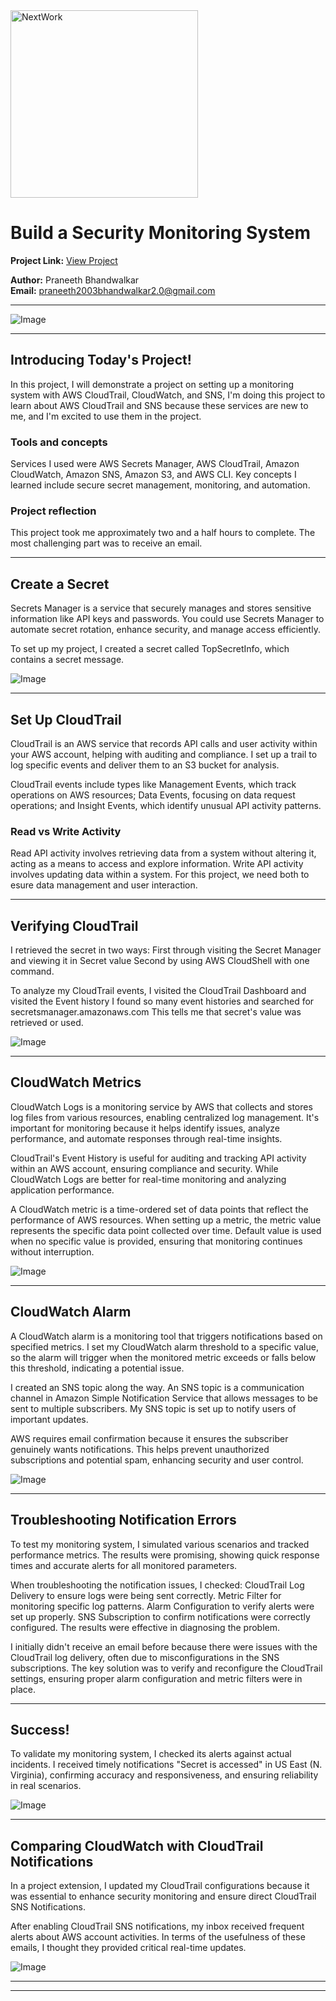 <img src="https://cdn.prod.website-files.com/677c400686e724409a5a7409/6790ad949cf622dc8dcd9fe4_nextwork-logo-leather.svg" alt="NextWork" width="300" />

# Build a Security Monitoring System

**Project Link:** [View Project](http://learn.nextwork.org/projects/aws-security-monitoring)

**Author:** Praneeth Bhandwalkar  
**Email:** praneeth2003bhandwalkar2.0@gmail.com

---

![Image](http://learn.nextwork.org/thankful_azure_innocent_oriental_melon/uploads/aws-security-monitoring_reghtjy)

---

## Introducing Today's Project!

In this project, I will demonstrate a project on setting up a monitoring system with AWS CloudTrail, CloudWatch, and SNS, I'm doing this project to learn about AWS CloudTrail and SNS because these services are new to me, and I'm excited to use them in the project.

### Tools and concepts

Services I used were AWS Secrets Manager, AWS CloudTrail, Amazon CloudWatch, Amazon SNS, Amazon S3, and AWS CLI. Key concepts I learned include secure secret management, monitoring, and automation.

### Project reflection

This project took me approximately two and a half hours to complete. The most challenging part was to receive an email. 

---

## Create a Secret

Secrets Manager is a service that securely manages and stores sensitive information like API keys and passwords. You could use Secrets Manager to automate secret rotation, enhance security, and manage access efficiently.

To set up my project, I created a secret called TopSecretInfo, which contains a secret message.

![Image](http://learn.nextwork.org/thankful_azure_innocent_oriental_melon/uploads/aws-security-monitoring_o5p6q7r8)

---

## Set Up CloudTrail

CloudTrail is an AWS service that records API calls and user activity within your AWS account, helping with auditing and compliance. I set up a trail to log specific events and deliver them to an S3 bucket for analysis.

CloudTrail events include types like Management Events, which track operations on AWS resources; Data Events, focusing on data request operations; and Insight Events, which identify unusual API activity patterns.

### Read vs Write Activity

Read API activity involves retrieving data from a system without altering it, acting as a means to access and explore information. Write API activity involves updating data within a system. For this project, we need both to esure data management and user interaction.

---

## Verifying CloudTrail

I retrieved the secret in two ways: First through visiting the Secret Manager and viewing it in Secret value Second by using AWS CloudShell with one command.

To analyze my CloudTrail events, I visited the CloudTrail Dashboard and visited the Event history I found so many event histories and searched for secretsmanager.amazonaws.com This tells me that secret's value was retrieved or used.

![Image](http://learn.nextwork.org/thankful_azure_innocent_oriental_melon/uploads/aws-security-monitoring_s8t9u0v1)

---

## CloudWatch Metrics

CloudWatch Logs is a monitoring service by AWS that collects and stores log files from various resources, enabling centralized log management. It's important for monitoring because it helps identify issues, analyze performance, and automate responses through real-time insights.

CloudTrail's Event History is useful for auditing and tracking API activity within an AWS account, ensuring compliance and security. While CloudWatch Logs are better for real-time monitoring and analyzing application performance.

A CloudWatch metric is a time-ordered set of data points that reflect the performance of AWS resources. When setting up a metric, the metric value represents the specific data point collected over time. Default value is used when no specific value is provided, ensuring that monitoring continues without interruption.

![Image](http://learn.nextwork.org/thankful_azure_innocent_oriental_melon/uploads/aws-security-monitoring_a9b0c1d2)

---

## CloudWatch Alarm

A CloudWatch alarm is a monitoring tool that triggers notifications based on specified metrics. I set my CloudWatch alarm threshold to a specific value, so the alarm will trigger when the monitored metric exceeds or falls below this threshold, indicating a potential issue.

I created an SNS topic along the way. An SNS topic is a communication channel in Amazon Simple Notification Service that allows messages to be sent to multiple subscribers. My SNS topic is set up to notify users of important updates.

AWS requires email confirmation because it ensures the subscriber genuinely wants notifications. This helps prevent unauthorized subscriptions and potential spam, enhancing security and user control.

![Image](http://learn.nextwork.org/thankful_azure_innocent_oriental_melon/uploads/aws-security-monitoring_fsdghstt)

---

## Troubleshooting Notification Errors

To test my monitoring system, I simulated various scenarios and tracked performance metrics. The results were promising, showing quick response times and accurate alerts for all monitored parameters.

When troubleshooting the notification issues, I checked:
CloudTrail Log Delivery to ensure logs were being sent correctly.
Metric Filter for monitoring specific log patterns.
Alarm Configuration to verify alerts were set up properly.
SNS Subscription to confirm notifications were correctly configured.
The results were effective in diagnosing the problem.

I initially didn't receive an email before because there were issues with the CloudTrail log delivery, often due to misconfigurations in the SNS subscriptions. The key solution was to verify and reconfigure the CloudTrail settings, ensuring proper alarm configuration and metric filters were in place.

---

## Success!

To validate my monitoring system, I checked its alerts against actual incidents. I received timely notifications "Secret is accessed" in US East (N. Virginia), confirming accuracy and responsiveness, and ensuring reliability in real scenarios.

![Image](http://learn.nextwork.org/thankful_azure_innocent_oriental_melon/uploads/aws-security-monitoring_ageraergearge)

---

## Comparing CloudWatch with CloudTrail Notifications

In a project extension, I updated my CloudTrail configurations because it was essential to enhance security monitoring and ensure direct CloudTrail SNS Notifications.

After enabling CloudTrail SNS notifications, my inbox received frequent alerts about AWS account activities. In terms of the usefulness of these emails, I thought they provided critical real-time updates.

![Image](http://learn.nextwork.org/thankful_azure_innocent_oriental_melon/uploads/aws-security-monitoring_d7e8f9g0)

---

---

